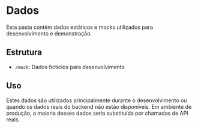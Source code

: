 
# Dados

Esta pasta contém dados estáticos e mocks utilizados para desenvolvimento e demonstração.

## Estrutura

- `/mock`: Dados fictícios para desenvolvimento

## Uso

Estes dados são utilizados principalmente durante o desenvolvimento ou quando os dados reais do backend não estão disponíveis. Em ambiente de produção, a maioria desses dados seria substituída por chamadas de API reais.
